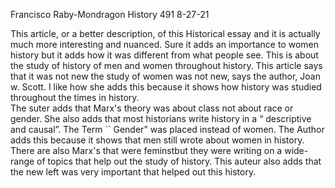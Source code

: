 Francisco Raby-Mondragon
History 491
8-27-21



This article, or a better description, of this Historical  essay and it is  actually much more interesting and nuanced. Sure it adds an importance to women history but it adds how it was different from what people see.  This is about the study of history of men and women throughout history. This article says that it was not new the study of women was not new, says the author, Joan w. Scott. I like how she adds this because it shows how history was studied throughout the times in history.  
The suter adds that Marx's theory  was about class not about race or gender. She also adds that most historians write history in a “ descriptive and causal”. The Term `` Gender” was placed instead of women. The Author adds this because it shows that men still wrote about women in history. There are also Marx's that were feminstbut they were writing on a wide-range of topics that help out the study of history. This auteur also adds that the new left  was very important that helped out this history.
